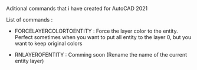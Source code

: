 Aditional commands that i have created for AutoCAD 2021

List of commands :

  - FORCELAYERCOLORTOENTITY : Force the layer color to the entity. Perfect sometimes when you want to put all entity to the layer 0, but you want to keep original colors

  - RNLAYEROFENTITY : Comming soon (Rename the name of the current entity layer)
